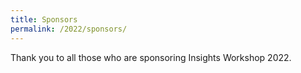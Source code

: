 ```yaml
---
title: Sponsors
permalink: /2022/sponsors/
---
```


Thank you to all those who are sponsoring Insights Workshop 2022.

<ing src="assets/img/googlelogo_color_416x140dp.png">
